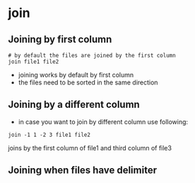 # join

## Joining by first column

```
# by default the files are joined by the first column
join file1 file2
```

* joining works by default by first column
* the files need to be sorted in the same direction

## Joining by a different column&#x20;

* in case you want to join by different column use following:

```
join -1 1 -2 3 file1 file2
```

joins by the first column of file1 and third column of file3

## Joining when files have delimiter

&#x20;

